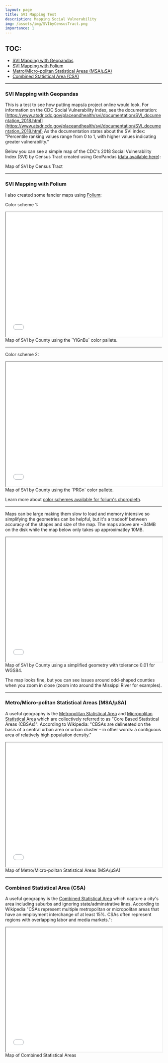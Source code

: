 ```yaml
---
layout: page
title: SVI Mapping Test
description: Mapping Social Vulnerability
img: /assets/img/SVIbyCensusTract.png
importance: 1
---
```


## TOC:

* [SVI Mapping with Geopandas](#svi-gpd)
* [SVI Mapping with Folium](#svi-folium)
* [Metro/Micro-politan Statistical Areas (MSA/&mu;SA)](#cbsa)
* [Combined Statistical Area (CSA)](#csa)

<a id="svi-gpd"></a>

***

### SVI Mapping with Geopandas

This is a test to see how putting maps/a project online would look. For information on the CDC Social Vulnerability Index, see the documentation: [https://www.atsdr.cdc.gov/placeandhealth/svi/documentation/SVI_documentation_2018.html](https://www.atsdr.cdc.gov/placeandhealth/svi/documentation/SVI_documentation_2018.html) As the documentation states about the SVI index: "Percentile ranking values range from 0 to 1, with higher values indicating greater vulnerability."

Below you can see a simple map of the CDC's 2018 Social Vulnerability Index (SVI) by Census Tract created using GeoPandas ([data available here](https://www.atsdr.cdc.gov/placeandhealth/svi/data_documentation_download.html)):

<div class="row">
    <div class="col-sm mt-3 mt-md-0">
        <img class="img-fluid rounded z-depth-1" src="{{ '/assets/img/SVIbyCensusTract.png' | relative_url }}" alt="" title="SVI by Census Tract"/>
    </div>
</div>
<div class="caption">
    Map of SVI by Census Tract
</div>

<a id="svi-folium"></a>

***

### SVI Mapping with Folium

I also created some fancier maps using [Folium](https://python-visualization.github.io/folium/modules.html):

Color scheme 1:

<div class="row">
    <iframe src="{{ '/assets/html/maps/SVI2018_US_COUNTY_YlGnBu.html' | relative_url }}"  title="Map1" style="width:100%; height:400px;"></iframe>
</div>
<div class="caption">
    Map of SVI by County using the `YlGnBu` color pallete.
</div>

***

Color scheme 2:

<div class="row">
    <iframe src="{{ '/assets/html/maps/SVI2018_US_COUNTY_PRGn.html' | relative_url }}" title="Map2" style="width:100%; height:400px;"></iframe>
</div>
<div class="caption">
    Map of SVI by County using the `PRGn` color pallete.
</div>

Learn more about [color schemes available for folium's choropleth](https://colorbrewer2.org/).

***

Maps can be large making them slow to load and memory intensive so simplifying the geometries can be helpful, but it's a tradeoff between accuracy of the shapes and size of the map. The maps above are ~34MB on the disk while the map below only takes up approximatley 10MB. 

<div class="row">
    <iframe src="{{ '/assets/html/maps/SVI2018_US_COUNTY_YlGnBu_Tol01.html' | relative_url }}" title="Map2" style="width:100%; height:400px;"></iframe>
</div>
<div class="caption">
    Map of SVI by County using a simplified geometry with tolerance 0.01 for WGS84.
</div>

The map looks fine, but you can see issues around odd-shaped counties when you zoom in close (zoom into around the Missippi River for examples).

<a id="cbsa"></a>

***

### Metro/Micro-politan Statistical Areas (MSA/&mu;SA)

<a id="csa"></a>

A useful geography is the [Metropolitan Statistical Area](https://en.wikipedia.org/wiki/Metropolitan_statistical_area) and [Micropolitan Statistical Area](https://en.wikipedia.org/wiki/Micropolitan_statistical_area) which are collectively referred to as "Core Based Statistical Areas (CBSAs)". According to Wikipedia: "CBSAs are delineated on the basis of a central urban area or urban cluster – in other words: a contiguous area of relatively high population density."


<div class="row">
    <iframe src="{{ '/assets/html/maps/CBSA.html' | relative_url }}" title="Map2" style="width:100%; height:400px;"></iframe>
</div>
<div class="caption">
    Map of Metro/Micro-politan Statistical Areas (MSA/&mu;SA)
</div>

***

### Combined Statistical Area (CSA)

A useful geography is the [Combined Statistical Area](https://en.wikipedia.org/wiki/Combined_statistical_area) which capture a city's area including suburbs and ignoring state/adminstrative lines. According to Wikipedia "CSAs represent multiple metropolitan or micropolitan areas that have an employment interchange of at least 15%. CSAs often represent regions with overlapping labor and media markets.":

<div class="row">
    <iframe src="{{ '/assets/html/maps/CSA.html' | relative_url }}" title="Map2" style="width:100%; height:400px;"></iframe>
</div>
<div class="caption">
    Map of Combined Statistical Areas
</div>
